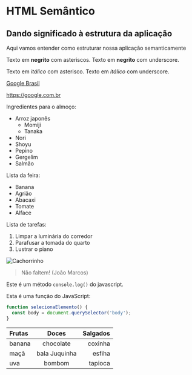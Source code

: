 # HTML Semântico
## Dando significado à estrutura da aplicação
Aqui vamos entender como estruturar nossa aplicação semanticamente


Texto em **negrito** com asteriscos.
Texto em __negrito__ com underscore.


Texto em *itálico* com asterisco.
Texto em _itálico_ com underscore.

[Google Brasil](https://google.com.br)

<https://google.com.br>

Ingredientes para o almoço:
* Arroz japonês
  * Momiji
  * Tanaka
* Nori
* Shoyu
* Pepino
* Gergelim
* Salmão

Lista da feira:
- Banana
- Agrião
- Abacaxi
- Tomate
- Alface

Lista de tarefas:
1. Limpar a luminária do corredor
3. Parafusar a tomada do quarto
4. Lustrar o piano

![Cachorrinho](https://pipz.com/static/images/blog/eddie.png)

> Não faltem!
> (João Marcos)

Este é um método `console.log()` do javascript.

Esta é uma função do JavaScript:
```javascript
function selecionaElemento() {
  const body = document.querySelector('body');
}
```


Frutas | Doces | Salgados
:----- | :-----: | -----:
banana | chocolate | coxinha
maçã | bala Juquinha | esfiha
uva | bombom | tapioca

